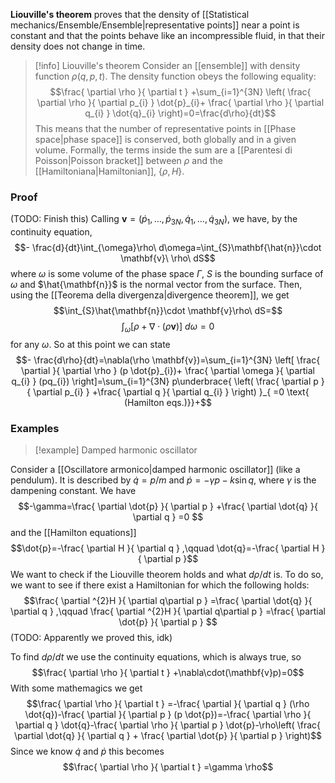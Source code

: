 **Liouville's theorem** proves that the density of [[Statistical mechanics/Ensemble/Ensemble|representative points]] near a point is constant and that the points behave like an incompressible fluid, in that their density does not change in time.

> [!info] Liouville's theorem
> Consider an [[ensemble]] with density function $\rho(q,p,t)$. The density function obeys the following equality:
> $$\frac{ \partial \rho }{ \partial t } +\sum_{i=1}^{3N} \left( \frac{ \partial \rho }{ \partial p_{i} } \dot{p}_{i}+ \frac{ \partial \rho }{ \partial q_{i} } \dot{q}_{i} \right)=0=\frac{d\rho}{dt}$$
> This means that the number of representative points in [[Phase space|phase space]] is conserved, both globally and in a given volume. Formally, the terms inside the sum are a [[Parentesi di Poisson|Poisson bracket]] between $\rho$ and the [[Hamiltoniana|Hamiltonian]], $\{ \rho,H \}$.
### Proof
(TODO: Finish this) Calling $\mathbf{v}=(\dot{p}_{1},\ldots,\dot{p}_{3N},\dot{q}_{1},\ldots,\dot{q}_{3N})$, we have, by the continuity equation,
$$- \frac{d}{dt}\int_{\omega}\rho\ d\omega=\int_{S}\mathbf{\hat{n}}\cdot \mathbf{v}\ \rho\ dS$$
where $\omega$ is some volume of the phase space $\Gamma$, $S$ is the bounding surface of $\omega$ and $\hat{\mathbf{n}}$ is the normal vector from the surface. Then, using the [[Teorema della divergenza|divergence theorem]], we get
$$\int_{S}\hat{\mathbf{n}}\cdot \mathbf{v}\rho\ dS=$$
$$\int_{\omega}[\rho +\nabla \cdot(\rho \mathbf{v})]\ d\omega=0$$
for any $\omega$. So at this point we can state
$$- \frac{d\rho}{dt}=\nabla(\rho \mathbf{v})=\sum_{i=1}^{3N} \left[ \frac{ \partial  }{ \partial \rho } (p \dot{p}_{i})+ \frac{ \partial \omega }{ \partial q_{i} } (pq_{i}) \right]=\sum_{i=1}^{3N} p\underbrace{ \left( \frac{ \partial p }{ \partial p_{i} } +\frac{ \partial q }{ \partial q_{i} }  \right) }_{ =0 \text{ (Hamilton eqs.)}}+$$
### Examples
> [!example] Damped harmonic oscillator

Consider a [[Oscillatore armonico|damped harmonic oscillator]] (like a pendulum). It is described by $\dot{q}=p/m$ and $\dot{p}=-\gamma p-k\sin q$, where $\gamma$ is the dampening constant. We have
$$-\gamma=\frac{ \partial \dot{p} }{ \partial p } +\frac{ \partial \dot{q} }{ \partial q } =0 $$
and the [[Hamilton equations]]
$$\dot{p}=-\frac{ \partial H }{ \partial q } ,\qquad \dot{q}=-\frac{ \partial H }{ \partial p }$$
We want to check if the Liouville theorem holds and what $d\rho/dt$ is. To do so, we want to see if there exist a Hamiltonian for which the following holds:
$$\frac{ \partial ^{2}H }{ \partial q\partial p } =\frac{ \partial \dot{q} }{ \partial q } ,\qquad \frac{ \partial ^{2}H }{ \partial q\partial p } =\frac{ \partial \dot{p} }{ \partial p } $$
(TODO: Apparently we proved this, idk)

To find $d\rho/dt$ we use the continuity equations, which is always true, so
$$\frac{ \partial \rho }{ \partial t } +\nabla\cdot(\mathbf{v}p)=0$$
With some mathemagics we get
$$\frac{ \partial \rho }{ \partial t } =-\frac{ \partial  }{ \partial q } (\rho \dot{q})-\frac{ \partial  }{ \partial p } (p \dot{p})=-\frac{ \partial \rho }{ \partial q } \dot{q}-\frac{ \partial \rho }{ \partial p } \dot{p}-\rho\left( \frac{ \partial \dot{q} }{ \partial q } + \frac{ \partial \dot{p} }{ \partial p }  \right)$$
Since we know $\dot{q}$ and $\dot{p}$ this becomes
$$\frac{ \partial \rho }{ \partial t } =\gamma \rho$$
